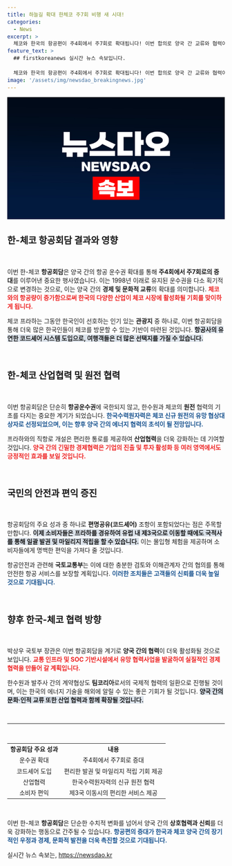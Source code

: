 ```yaml
---
title: 하늘길 확대 한체코 주7회 비행 새 시대!
categories:
  - News
excerpt: >
  체코와 한국의 항공편이 주4회에서 주7회로 확대됩니다! 이번 합의로 양국 간 교류와 협력이 강화되어 새로운 경제적 기회가 열립니다. 놓치지 마세요!
feature_text: >
  ## firstkoreanews 실시간 뉴스 속보입니다.

  체코와 한국의 항공편이 주4회에서 주7회로 확대됩니다! 이번 합의로 양국 간 교류와 협력이 강화되어 새로운 경제적 기회가 열립니다. 놓치지 마세요!
image: '/assets/img/newsdao_breakingnews.jpg'
---
```


<p><img src="/assets/img/newsdao_breakingnews.jpg" alt="firstkoreanews 속보" /></p>

<h2 data-ke-size="size26">한-체코 항공회담 결과와 영향</h2>

<p data-ke-size="size16">&nbsp;</p>

<p>이번 한-체코 <strong>항공회담</strong>은 양국 간의 항공 운수권 확대를 통해 <strong>주4회에서 주7회로의 증대</strong>를 이루어낸 중요한 행사였습니다. 이는 1998년 이래로 유지된 운수권을 다소 획기적으로 변경하는 것으로, 이는 양국 간의 <strong>경제 및 문화적 교류</strong>의 확대를 의미합니다. <b><span style="color: #ee2323;">체코와의 항공량이 증가함으로써 한국의 다양한 산업이 체코 시장에 활성화될 기회를 맞이하게 됩니다.</span></b> </p>

<p>체코 프라하는 그동안 한국인이 선호하는 인기 있는 <strong>관광지</strong> 중 하나로, 이번 항공회담을 통해 더욱 많은 한국인들이 체코를 방문할 수 있는 기반이 마련된 것입니다. <b><span style="background-color: #21538527;">항공사의 유연한 코드셰어 시스템 도입으로, 여행객들은 더 많은 선택지를 가질 수 있습니다.</span></b> </p>

<p data-ke-size="size16">&nbsp;</p>

<h2 data-ke-size="size26">한-체코 산업협력 및 원전 협력</h2>

<p data-ke-size="size16">&nbsp;</p>

<p>이번 항공회담은 단순히 <strong>항공운수권</strong>에 국한되지 않고, 한수원과 체코의 <strong>원전</strong> 협력의 기초를 다지는 중요한 계기가 되었습니다. <b><span style="color: #1a5490;">한국수력원자력은 체코 신규 원전의 유망 협상대상자로 선정되었으며, 이는 향후 양국 간의 에너지 협력의 초석이 될 전망입니다.</span></b> </p>

<p>프라하와의 직항로 개설은 편리한 통로를 제공하여 <strong>산업협력</strong>을 더욱 강화하는 데 기여할 것입니다. <b><span style="color: #ee2323;">양국 간의 긴밀한 경제협력은 기업의 진출 및 투자 활성화 등 여러 영역에서도 긍정적인 효과를 보일 것입니다.</span></b> </p>

<p data-ke-size="size16">&nbsp;</p>

<h2 data-ke-size="size26">국민의 안전과 편익 증진</h2>

<p data-ke-size="size16">&nbsp;</p>

<p>항공회담의 주요 성과 중 하나로 <strong>편명공유(코드셰어)</strong> 조항이 포함되었다는 점은 주목할 만합니다. <b><span style="background-color: #21538527;">이제 소비자들은 프라하를 경유하여 유럽 내 제3국으로 이동할 때에도 국적사를 통해 일괄 발권 및 마일리지 적립을 할 수 있습니다.</span></b> 이는 몰입형 체험을 제공하며 소비자들에게 명백한 편익을 가져다 줄 것입니다.</p>

<p>항공안전과 관련해 <strong>국토교통부</strong>는 이에 대한 충분한 검토와 이해관계자 간의 협의를 통해 안전한 항공 서비스를 보장할 계획입니다. <b><span style="color: #1a5490;">이러한 조치들은 고객들의 신뢰를 더욱 높일 것으로 기대됩니다.</span></b> </p>

<p data-ke-size="size16">&nbsp;</p>

<h2 data-ke-size="size26">향후 한국-체코 협력 방향</h2>

<p data-ke-size="size16">&nbsp;</p>

<p>박상우 국토부 장관은 이번 항공회담을 계기로 <strong>양국 간의 협력</strong>이 더욱 활성화될 것으로 보입니다. <b><span style="color: #ee2323;">교통 인프라 및 SOC 기반시설에서 유망 협력사업을 발굴하여 실질적인 경제협력을 만들어 갈 계획입니다.</span></b> </p>

<p>한수원과 발주사 간의 계약협상도 <strong>팀코리아</strong>로서의 국제적 협력의 일환으로 진행될 것이며, 이는 한국의 에너지 기술을 해외에 알릴 수 있는 좋은 기회가 될 것입니다. <b><span style="background-color: #21538527;">양국 간의 문화·인적 교류 또한 산업 협력과 함께 확장될 것입니다.</span></b> </p>

<p data-ke-size="size16">&nbsp;</p>

<hr />

<p data-ke-size="size16">&nbsp;</p>

<table style="width:100%; border-collapse:collapse;">
<tr>
<td style="text-align: center; height: 17px;"><b>항공회담 주요 성과</b></td>
<td style="text-align: center; height: 17px;"><b>내용</b></td>
</tr>
<tr>
<td style="text-align: center; height: 17px;">운수권 확대</td>
<td style="text-align: center; height: 17px;">주4회에서 주7회로 증대</td>
</tr>
<tr>
<td style="text-align: center; height: 17px;">코드셰어 도입</td>
<td style="text-align: center; height: 17px;">편리한 발권 및 마일리지 적립 기회 제공</td>
</tr>
<tr>
<td style="text-align: center; height: 17px;">산업협력</td>
<td style="text-align: center; height: 17px;">한국수력원자력의 신규 원전 협력</td>
</tr>
<tr>
<td style="text-align: center; height: 17px;">소비자 편익</td>
<td style="text-align: center; height: 17px;">제3국 이동시의 편리한 서비스 제공</td>
</tr>
</table>

<p data-ke-size="size16">&nbsp;</p>

<p>이번 한-체코 <strong>항공회담</strong>은 단순한 수치적 변화를 넘어서 양국 간의 <strong>상호협력과 신뢰</strong>를 더욱 강화하는 행동으로 간주될 수 있습니다. <b><span style="color: #1a5490;">항공편의 증대가 한국과 체코 양국 간의 장기적인 우정과 경제, 문화적 발전을 더욱 촉진할 것으로 기대됩니다.</span></b> </p>
실시간 뉴스 속보는, <a href="https://newsdao.kr" rel="dofollow">https://newsdao.kr</a>


